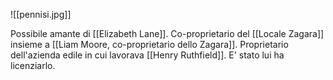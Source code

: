 ![[pennisi.jpg]]

Possibile amante di [[Elizabeth Lane]].
Co-proprietario del [[Locale Zagara]] insieme a [[Liam Moore, co-proprietario dello Zagara]].
Proprietario dell'azienda edile in cui lavorava [[Henry Ruthfield]]. E' stato lui ha licenziarlo.